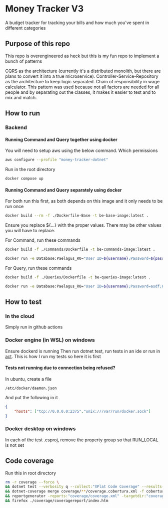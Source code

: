 # Money Tracker V3

A budget tracker for tracking your bills and how much you've spent in different categories

## Purpose of this repo
This repo is overengineered as heck but this is my fun repo to implement a bunch of patterns

CQRS as the architecture (currently it's a distributed monolith, but there are plans to convert it into a true microservice).
Controller-Service-Repository as the architecture to keep logic separated.
Chain of responsibility in wage calculator. This pattern was used because not all factors are needed for all people and by separating out the classes, it makes it easier to test and to mix and match. 

## How to run
### Backend
#### Running Command and Query together using docker
You will need to setup aws using the below command. Which permissions
```bash
aws configure --profile "money-tracker-dotnet"
```

Run in the root directory
```bash
docker compose up
```
#### Running Command and Query separately using docker
For both run this first, as both depends on this image and it only needs to be run once
```bash
docker build --rm -f ./Dockerfile-Base -t be-base-image:latest .
```
Ensure you replace ${...} with the proper values. There may be other values you will have to replace.

For Command, run these commands
```bash
docker build -f ./Commands/Dockerfile -t be-commands-image:latest .

docker run -e Database:Paelagus_RO="User ID=${username};Password=${password};Host=172.17.0.1;Port=5432;Database=${database}" -e ASPNETCORE_ENVIRONMENT="Development" -p 1235:8080 be-commands-image
```

For Query, run these commands
```bash
docker build -f ./Queries/Dockerfile -t be-queries-image:latest .

docker run -e Database:Paelagus_RO="User ID=${username};Password=asdf;Host=172.17.0.1;Port=5432;Database=deshortone" -e ASPNETCORE_ENVIRONMENT="Development" -p 1235:8080 be-queries-image
```
## How to test

### In the cloud
Simply run in github actions

### Docker engine (in WSL) on windows
Ensure dockerd is running
Then run dotnet test, run tests in an ide or run in [act](https://github.com/nektos/act).
This is how I run my tests so here it is first

#### Tests not running due to connection being refused?
In ubuntu, create a file
```
/etc/docker/daemon.json
```
And put the following in it
```json
{
    "hosts": ["tcp://0.0.0.0:2375","unix:///var/run/docker.sock"]
} 
```

### Docker desktop on windows
In each of the test .csproj, remove the property group so that RUN_LOCAL is not set

## Code coverage
Run this in root directory
```bash
rm -r coverage --force \
&& dotnet test --verbosity q --collect:"XPlat Code Coverage" --results-directory coverage \
&& dotnet-coverage merge coverage/**/coverage.cobertura.xml -f cobertura -o coverage/coverage.xml \
&& reportgenerator -reports:"coverage/coverage.xml" -targetdir:"coverage/coveragereport" -reporttypes:Html \
&& firefox ./coverage/coveragereport/index.htm
```
